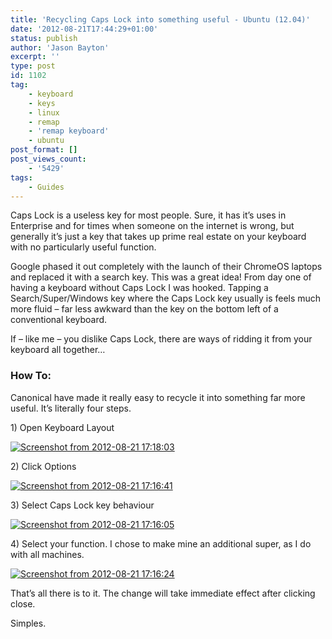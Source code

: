 ```yaml
---
title: 'Recycling Caps Lock into something useful - Ubuntu (12.04)'
date: '2012-08-21T17:44:29+01:00'
status: publish
author: 'Jason Bayton'
excerpt: ''
type: post
id: 1102
tag:
    - keyboard
    - keys
    - linux
    - remap
    - 'remap keyboard'
    - ubuntu
post_format: []
post_views_count:
    - '5429'
tags:
    - Guides
---
```

Caps Lock is a useless key for most people. Sure, it has it’s uses in Enterprise and for times when someone on the internet is wrong, but generally it’s just a key that takes up prime real estate on your keyboard with no particularly useful function.

Google phased it out completely with the launch of their ChromeOS laptops and replaced it with a search key. This was a great idea! From day one of having a keyboard without Caps Lock I was hooked. Tapping a Search/Super/Windows key where the Caps Lock key usually is feels much more fluid – far less awkward than the key on the bottom left of a conventional keyboard.

If – like me – you dislike Caps Lock, there are ways of ridding it from your keyboard all together…

### How To:

Canonical have made it really easy to recycle it into something far more useful. It’s literally four steps.

1\) Open Keyboard Layout

[![](https://bucket.bayton.uk-lon1.upcloudobjects.com/uploads/2012/08/Screenshot-from-2012-08-21-171803.png "Screenshot from 2012-08-21 17:18:03")](https://bucket.bayton.uk-lon1.upcloudobjects.com/uploads/2012/08/Screenshot-from-2012-08-21-171803.png)

2\) Click Options

[![](https://bucket.bayton.uk-lon1.upcloudobjects.com/uploads/2012/08/Screenshot-from-2012-08-21-171641.png "Screenshot from 2012-08-21 17:16:41")](https://bucket.bayton.uk-lon1.upcloudobjects.com/uploads/2012/08/Screenshot-from-2012-08-21-171641.png)

3\) Select Caps Lock key behaviour

[![](https://bucket.bayton.uk-lon1.upcloudobjects.com/uploads/2012/08/Screenshot-from-2012-08-21-171605.png "Screenshot from 2012-08-21 17:16:05")](https://bucket.bayton.uk-lon1.upcloudobjects.com/uploads/2012/08/Screenshot-from-2012-08-21-171605.png)

4\) Select your function. I chose to make mine an additional super, as I do with all machines.

[![](https://bucket.bayton.uk-lon1.upcloudobjects.com/uploads/2012/08/Screenshot-from-2012-08-21-171624.png "Screenshot from 2012-08-21 17:16:24")](https://bucket.bayton.uk-lon1.upcloudobjects.com/uploads/2012/08/Screenshot-from-2012-08-21-171624.png)

That’s all there is to it. The change will take immediate effect after clicking close.

Simples.